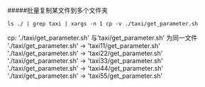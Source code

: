 #####批量复制某文件到多个文件夹
```
ls ./ | grep taxi | xargs -n 1 cp -v ./taxi/get_parameter.sh 
```
cp: './taxi/get_parameter.sh' 与'taxi/get_parameter.sh' 为同一文件
'./taxi/get_parameter.sh' -> 'taxi11/get_parameter.sh'
'./taxi/get_parameter.sh' -> 'taxi22/get_parameter.sh'
'./taxi/get_parameter.sh' -> 'taxi33/get_parameter.sh'
'./taxi/get_parameter.sh' -> 'taxi44/get_parameter.sh'
'./taxi/get_parameter.sh' -> 'taxi55/get_parameter.sh'
